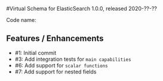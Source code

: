 #Virtual Schema for ElasticSearch 1.0.0, released 2020-??-??

Code name: 

## Features / Enhancements

* #1: Initial commit
* #3: Add integration tests for `main capabilities`
* #6: Add support for `scalar functions`
* #7: Add support for nested fields